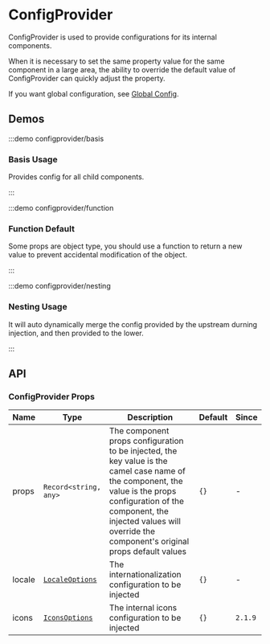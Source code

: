 # ConfigProvider

ConfigProvider is used to provide configurations for its internal components.

When it is necessary to set the same property value for the same component in a large area, the ability to override the default value of ConfigProvider can quickly adjust the property.

If you want global configuration, see [Global Config](/zh-CN/guides/global).

## Demos

:::demo configprovider/basis

### Basis Usage

Provides config for all child components.

:::

:::demo configprovider/function

### Function Default

Some props are object type, you should use a function to return a new value to prevent accidental modification of the object.

:::

:::demo configprovider/nesting

### Nesting Usage

It will auto dynamically merge the config provided by the upstream durning injection, and then provided to the lower.

:::

## API

### ConfigProvider Props

| Name   | Type                                                                                                    | Description                                                                                                                                                                                                                                     | Default | Since   |
| ------ | ------------------------------------------------------------------------------------------------------- | ----------------------------------------------------------------------------------------------------------------------------------------------------------------------------------------------------------------------------------------------- | ------- | ------- |
| props  | `Record<string, any>`                                                                                   | The component props configuration to be injected, the key value is the camel case name of the component, the value is the props configuration of the component, the injected values will override the component's original props default values | `{}`    | -       |
| locale | [`LocaleOptions`](https://github.com/vexip-ui/vexip-ui/blob/main/common/config/src/locale/helper.ts#L5) | The internationalization configuration to be injected                                                                                                                                                                                           | `{}`    | -       |
| icons  | [`IconsOptions`](https://github.com/vexip-ui/vexip-ui/blob/main/common/config/src/icons.ts#L88)         | The internal icons configuration to be injected                                                                                                                                                                                                 | `{}`    | `2.1.9` |
